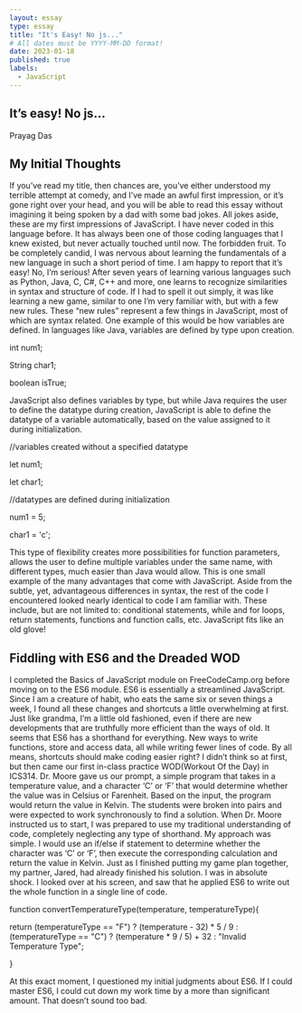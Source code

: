 ```yaml
---
layout: essay
type: essay
title: "It's Easy! No js..."
# All dates must be YYYY-MM-DD format!
date: 2023-01-18
published: true
labels:
  - JavaScript
---
```


## __It’s easy! No js…__
Prayag Das

## My Initial Thoughts

If you’ve read my title, then chances are, you’ve either understood my terrible attempt at comedy,  and I’ve made an awful first impression, or it’s gone right over your head, and you will be able to read this essay without imagining it being spoken by a dad with some bad jokes. All jokes aside, these are my first impressions of JavaScript. I have never coded in this language before. It has always been one of those coding languages that I knew existed, but never actually touched until now. The forbidden fruit. To be completely candid, I was nervous about learning the fundamentals of a new language in such a short period of time. I am happy to report that it’s easy! No, I’m serious! After seven years of learning various languages such as Python, Java, C, C#, C++ and more, one learns to recognize similarities in syntax and structure of code. If I had to spell it out simply, it was like learning a new game, similar to one I’m very familiar with, but with a few new rules. These “new rules” represent a few things in JavaScript, most of which are syntax related. One example of this would be how variables are defined. In languages like Java, variables are defined by type upon creation.

int num1;

String char1;

boolean isTrue;

JavaScript also defines variables by type, but while Java requires the user to define the datatype during creation, JavaScript is able to define the datatype of a variable automatically, based on the value assigned to it during initialization.

//variables created without a specified datatype

let num1;

let char1;

//datatypes are defined during initialization

num1 = 5;

char1 = 'c';



This type of flexibility creates more possibilities for function parameters, allows the user to define multiple variables under the same name, with different types, much easier than Java would allow. This is one small example of the many advantages that come with JavaScript. Aside from the subtle, yet, advantageous differences in syntax, the rest of the code I encountered looked nearly identical to code I am familiar with. These include, but are not limited to: conditional statements, while and for loops, return statements, functions and function calls, etc. JavaScript fits like an old glove!

## Fiddling with ES6 and the Dreaded WOD

I completed the Basics of JavaScript module on FreeCodeCamp.org before moving on to the ES6 module. ES6 is essentially a streamlined JavaScript. Since I am a creature of habit, who eats the same six or seven things a week, I found all these changes and shortcuts a little overwhelming at first. Just like grandma, I’m a little old fashioned, even if there are new developments that are truthfully more efficient than the ways of old. It seems that ES6 has a shorthand for everything. New ways to write functions, store and access data, all while writing fewer lines of code. 
By all means, shortcuts should make coding easier right? I didn’t think so at first, but then came our first in-class practice WOD(Workout Of the Day) in ICS314. Dr. Moore gave us our prompt, a simple program that takes in a temperature value, and a character ‘C’ or ‘F’ that would determine whether the value was in Celsius or Farenheit. Based on the input, the program would return the value in Kelvin. The students were broken into pairs and were expected to work synchronously to find a solution. When Dr. Moore instructed us to start, I was prepared to use my traditional understanding of code, completely neglecting any type of shorthand. My approach was simple. I would use an if/else if statement to determine whether the character was ‘C’ or ‘F’, then execute the corresponding calculation and return the value in Kelvin. Just as I finished putting my game plan together, my partner, Jared, had already finished his solution. I was in absolute shock. I looked over at his screen, and saw that he applied ES6 to write out the whole function in a single line of code.

function convertTemperatureType(temperature, temperatureType){
	
  return (temperatureType == "F") ? (temperature - 32) * 5 / 9 : (temperatureType == "C") ? (temperature * 9 / 5) + 32 : "Invalid Temperature Type";

}


At this exact moment, I questioned my initial judgments about ES6. If I could master ES6, I could cut down my work time by a more than significant amount. That doesn’t sound too bad.

